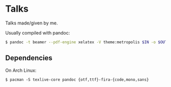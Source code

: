 # Talks

Talks made/given by me.

Usually compiled with pandoc:

```bash
$ pandoc -t beamer --pdf-engine xelatex -V theme:metropolis $IN -o $OUT
```

## Dependencies

On Arch Linux:

```
$ pacman -S texlive-core pandoc {otf,ttf}-fira-{code,mono,sans}
```
